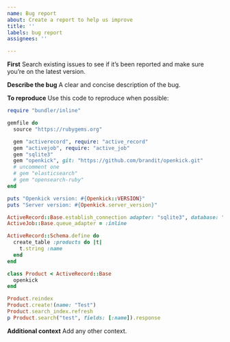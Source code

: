 ```yaml
---
name: Bug report
about: Create a report to help us improve
title: ''
labels: bug report
assignees: ''

---
```


**First**
Search existing issues to see if it’s been reported and make sure you’re on the latest version.

**Describe the bug**
A clear and concise description of the bug.

**To reproduce**
Use this code to reproduce when possible:

```ruby
require "bundler/inline"

gemfile do
  source "https://rubygems.org"

  gem "activerecord", require: "active_record"
  gem "activejob", require: "active_job"
  gem "sqlite3"
  gem "openkick", git: "https://github.com/brandit/openkick.git"
  # uncomment one
  # gem "elasticsearch"
  # gem "opensearch-ruby"
end

puts "Openkick version: #{Openkick::VERSION}"
puts "Server version: #{Openkick.server_version}"

ActiveRecord::Base.establish_connection adapter: "sqlite3", database: ":memory:"
ActiveJob::Base.queue_adapter = :inline

ActiveRecord::Schema.define do
  create_table :products do |t|
    t.string :name
  end
end

class Product < ActiveRecord::Base
  openkick
end

Product.reindex
Product.create!(name: "Test")
Product.search_index.refresh
p Product.search("test", fields: [:name]).response
```

**Additional context**
Add any other context.
